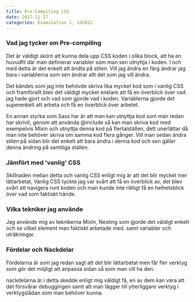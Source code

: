 ```yaml
---
title: Pre-Compiling CSS
date: 2017-11-17
categories: Examination 1, 1dv022
---
```

### Vad jag tycker om Pre-compiling 
Det är väldigt skönt att kunna dela upp CSS koden i olika block, att ha en huvudfil där man definierar variabler som man sen utnyttja i koden. I och med detta är det enkelt att ändta på stilen. Vill jag ändra en färg ändrar jag bara i variablerna som sen ändrar allt det som jag vill ändra.

Det kändes som jag inte behövde skriva lika mycket kod som i vanlig CSS och framförallt blev det väldigt mycket enklare att få en överblick över vad jag  hade gjort och vad som gjorde vad i koden. Variablerna gjorde det superenkelt att arbeta och få en överblick över arbetet.

En annan styrka som Sass har är att man kan utnyttja kod som man redan har skrivit, genom att använda @include så kan man skriva kod med exempelvis Mixin och utnyttja denna kod på flertalställen, dett unerlättar då man inte behöver skriva om samma kod flera gånger. Vill man sedan ändra stilen på sidan blir det enkelt att bara ändra i denna kod och sen gäller denna ändring på samtliga ställen.

### Jämfört med 'vanlig' CSS
Skillnaden mellan detta och vanlig CSS enligt mig är att det blir mycket mer lättarbetat, Vanlig CSS tyckte jag var svårt att få en överblick av, det blev svårt att navigera runt koden och man kunde inte riktigt få en helhetsblick över vad som faktiskt hände. 

### Vilka tekniker jag använde
Jag använde mig av teknikerna MixIn, Nesting som gjorde det väldigt enkelt och se vilket element man faktiskt arbetade med. samt variabler och uträkningar. 

### Fördelar och Nackdelar
Fördelarna är som jag redan sagt att det blir lättarbetat men får fler verktyg som gör det möjligt att anpassa sidan så som man vill ha den.

nackdelarna är i detta skedde enligt mig väldigt få, en av dem kan vara att det försvårar debuggingen samt att man lägger till ytterliggare verktyg i verktygslådan som man behöver kunna.